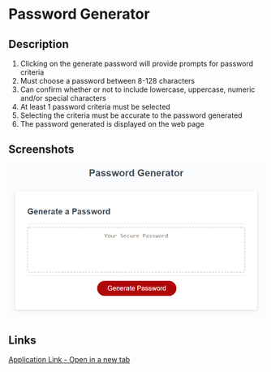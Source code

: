 # Password Generator

## Description

1. Clicking on the generate password will provide prompts for password criteria
2. Must choose a password between 8-128 characters
3. Can confirm whether or not to include lowercase, uppercase, numeric and/or special characters
4. At least 1 password criteria must be selected
5. Selecting the criteria must be accurate to the password generated
6. The password generated is displayed on the web page

## Screenshots
<img src="./assets/Password Generator Screenshot.png" alt="Screenshot of website, Password Generator"/>

## Links
[Application Link - Open in a new tab](https://jpascual007.github.io/EDX-homework03/)